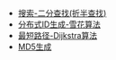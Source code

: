 - [搜索-二分查找(折半查找)](/计算机时代/算法(啊哈)/%E6%90%9C%E7%B4%A2-%E4%BA%8C%E5%88%86%E6%9F%A5%E6%89%BE%28%E6%8A%98%E5%8D%8A%E6%9F%A5%E6%89%BE%29.md)
- [分布式ID生成-雪花算法](/计算机时代/算法(啊哈)/%E5%88%86%E5%B8%83%E5%BC%8FID%E7%94%9F%E6%88%90-%E9%9B%AA%E8%8A%B1%E7%AE%97%E6%B3%95.md)
- [最短路径-Dijkstra算法](/计算机时代/算法(啊哈)/%E6%9C%80%E7%9F%AD%E8%B7%AF%E5%BE%84-Dijkstra%E7%AE%97%E6%B3%95.md)
- [MD5生成](/计算机时代/算法(啊哈)/MD5生成.md)
